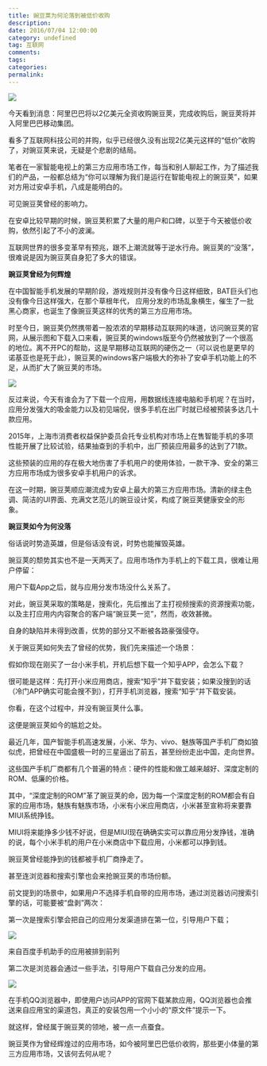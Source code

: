 ```yaml
---
title: 豌豆荚为何沦落到被低价收购
description:
date: 2016/07/04 12:00:00
category: undefined
tag: 互联网
comments:
tags:
categories:
permalink:
---
```



![](http://upload-images.jianshu.io/upload_images/120563-07cdb7ee8fbb1b7f.jpg?imageMogr2/auto-orient/strip%7CimageView2/2/w/1240)

今天看到消息：阿里巴巴将以2亿美元全资收购豌豆荚，完成收购后，豌豆荚将并入阿里巴巴移动集团。

看多了互联网科技公司的并购，似乎已经很久没有出现2亿美元这样的“低价”收购了，对豌豆荚来说，无疑是个悲剧的结局。

笔者在一家智能电视上的第三方应用市场工作，每当和别人聊起工作，为了描述我们的产品，一般都总结为“你可以理解为我们是运行在智能电视上的豌豆荚”，如果对方用过安卓手机，八成是能明白的。

可见豌豆荚曾经的影响力。

<!--more-->

在安卓比较早期的时候，豌豆荚积累了大量的用户和口碑，以至于今天被低价收购，依然引起了不小的波澜。

互联网世界的很多变革早有预兆，跟不上潮流就等于逆水行舟。豌豆荚的“没落”，很难说是因为豌豆荚自身犯了多大的错误。

**豌豆荚曾经为何辉煌**

在中国智能手机发展的早期阶段，游戏规则并没有像今日这样细致，BAT巨头们也没有像今日这样强大，在那个草根年代， 应用分发的市场乱象横生，催生了一批黑心商家，也诞生了像豌豆荚这样的优秀的第三方应用市场。

时至今日，豌豆荚仍然携带着一股浓浓的早期移动互联网的味道，访问豌豆荚的官网，从展示图和下载入口来看，豌豆荚的windows版至今仍然被放到了一个很高的地位。离不开PC的帮助，这是早期移动互联网的硬伤之一（可以说也是更早的诺基亚也是死于此），豌豆荚的windows客户端极大的弥补了安卓手机功能上的不足，从而扩大了豌豆荚的市场。

![](http://upload-images.jianshu.io/upload_images/120563-cbc1283e429c67d7.jpg?imageMogr2/auto-orient/strip%7CimageView2/2/w/1240)

反过来说，今天有谁会为了下载一个应用，用数据线连接电脑和手机呢？在当时，应用分发强大的吸金能力以及初见端倪，很多手机在出厂时就已经被预装多达几十款应用。

2015年，上海市消费者权益保护委员会托专业机构对市场上在售智能手机的多项性能开展了比较试验，结果抽查到的手机中，出厂预装应用最多的达到了71款。

这些预装的应用的存在极大地伤害了手机用户的使用体验，一款干净、安全的第三方应用市场成为很多安卓手机用户的诉求。

在这一时期，豌豆荚顺应潮流成为安卓上最大的第三方应用市场。清新的绿主色调、简洁的UI界面、充满文艺范儿的豌豆设计奖，构成了豌豆荚健康安全的形象。

**豌豆荚如今为何没落**

俗话说时势造英雄，但是俗话没有说，时势也能摧毁英雄。

豌豆荚的颓势其实也不是一天两天了。应用市场作为手机上的下载工具，很难让用户停留：

用户下载App之后，就与应用分发市场没什么关系了。

对此，豌豆荚采取的策略是，搜索化，先后推出了主打视频搜索的资源搜索功能，以及主打应用内内容聚合的客户端“豌豆荚一览”，然而，收效甚微。

自身的缺陷并未得到改善，优势的部分又不断被各路豪强侵夺。

关于豌豆荚如何失去了曾经的优势，我们先来描述一个场景：

假如你现在刚买了一台小米手机，开机后想下载一个知乎APP，会怎么下载？

很可能是这样：先打开小米应用商店，搜索“知乎”并下载安装；如果没搜到的话（冷门APP确实可能会搜不到），打开手机浏览器，搜索“知乎”并下载安装。

你看，在这个过程中，并没有豌豆荚什么事。

这便是豌豆荚如今的尴尬之处。

最近几年，国产智能手机高速发展，小米、华为、vivo、魅族等国产手机厂商如狼似虎，把曾经在中国盛极一时的三星逼出了前五，甚至纷纷走出中国，走向世界。

这些国产手机厂商都有几个普遍的特点：硬件的性能和做工越来越好、深度定制的ROM、低廉的价格。

其中，“深度定制的ROM”革了豌豆荚的命，因为每一个深度定制的ROM都会有自家的应用市场，魅族有魅族市场，小米有小米应用商店，小米甚至宣称将来要靠MIUI系统挣钱。

MIUI将来能挣多少钱不好说，但是MIUI现在确确实实可以靠应用分发挣钱，准确的说，每个小米手机的用户在小米商店中下载应用，小米都可以挣到钱。

豌豆荚曾经能挣到的钱都被手机厂商挣走了。

甚至连浏览器和搜索引擎也会来抢豌豆荚的市场份额。

前文提到的场景中，如果用户不选择手机自带的应用市场，通过浏览器访问搜索引擎的话，可能要被“盘剥”两次：

第一次是搜索引擎会把自己的应用分发渠道排在第一位，引导用户下载；

![](http://upload-images.jianshu.io/upload_images/120563-b8d565a021f83a3d.jpg?imageMogr2/auto-orient/strip%7CimageView2/2/w/1240)

来自百度手机助手的应用被排到前列

第二次是浏览器会通过一些手法，引导用户下载自己分发的应用。

![](http://upload-images.jianshu.io/upload_images/120563-954849ce6b2839fb.jpg?imageMogr2/auto-orient/strip%7CimageView2/2/w/1240)

在手机QQ浏览器中，即使用户访问APP的官网下载某款应用，QQ浏览器也会推送来自应用宝的渠道包，真正的安装包用一个小小的“原文件”提示一下。

就这样，曾经属于豌豆荚的领地，被一点一点蚕食。

豌豆荚作为曾经辉煌过的应用市场，如今被阿里巴巴低价收购，那些更小体量的第三方应用市场，又该何去何从呢？